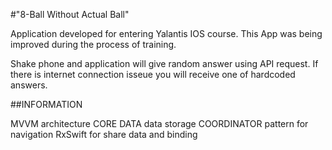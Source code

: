 #"8-Ball Without Actual Ball"
 
Application developed for entering Yalantis IOS course. This App was being improved during the process of training.

Shake phone and application will give random answer using API request. If there is internet connection isseue you will receive one of hardcoded answers.

##INFORMATION

MVVM architecture
CORE DATA data storage
COORDINATOR pattern for navigation
RxSwift for share data and binding
